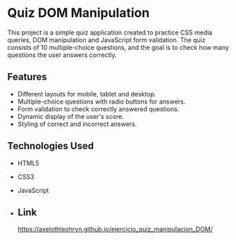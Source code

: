 # Quiz DOM Manipulation

This project is a simple quiz application created to practice CSS media queries, DOM manipulation and JavaScript form validation. The quiz consists of 10 multiple-choice questions, and the goal is to check how many questions the user answers correctly.

## Features

- Different layouts for mobile, tablet and desktop.
- Multiple-choice questions with radio buttons for answers.
- Form validation to check correctly answered questions.
- Dynamic display of the user's score.
- Styling of correct and incorrect answers.

## Technologies Used

- HTML5
- CSS3
- JavaScript

- ## Link
  https://axelothleohryn.github.io/ejercicio_quiz_manipulacion_DOM/

